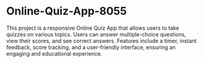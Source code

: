 # Online-Quiz-App-8055
This project is a responsive Online Quiz App that allows users to take quizzes on various topics. Users can answer multiple-choice questions, view their scores, and see correct answers. Features include a timer, instant feedback, score tracking, and a user-friendly interface, ensuring an engaging and educational experience.
